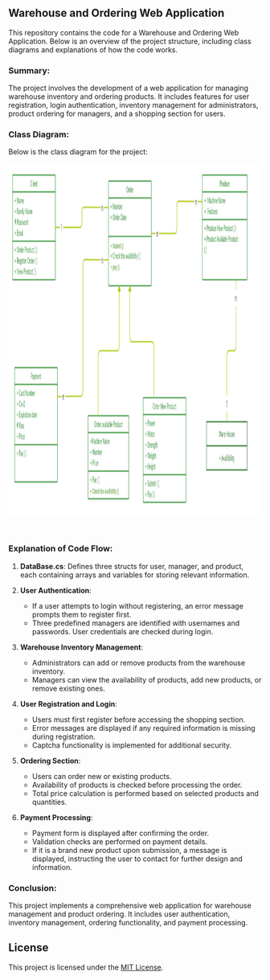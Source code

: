 ## **Warehouse and Ordering Web Application**

This repository contains the code for a Warehouse and Ordering Web Application. Below is an overview of the project structure, including class diagrams and explanations of how the code works.

### **Summary:**

The project involves the development of a web application for managing warehouse inventory and ordering products. It includes features for user registration, login authentication, inventory management for administrators, product ordering for managers, and a shopping section for users.

### **Class Diagram:**

Below is the class diagram for the project:

<div style= "align-items: center; float: left;">  
    <img src="Class-Diagram.jpg" alt="Class Diagram" width="900" height="700" style="float: left;"/> &nbsp; &nbsp; 
    </div> &nbsp; &nbsp;

### **Explanation of Code Flow:**

1. **DataBase.cs**: Defines three structs for user, manager, and product, each containing arrays and variables for storing relevant information.

2. **User Authentication**:
   - If a user attempts to login without registering, an error message prompts them to register first.
   - Three predefined managers are identified with usernames and passwords. User credentials are checked during login.

3. **Warehouse Inventory Management**:
   - Administrators can add or remove products from the warehouse inventory.
   - Managers can view the availability of products, add new products, or remove existing ones.

4. **User Registration and Login**:
   - Users must first register before accessing the shopping section.
   - Error messages are displayed if any required information is missing during registration.
   - Captcha functionality is implemented for additional security.

5. **Ordering Section**:
   - Users can order new or existing products.
   - Availability of products is checked before processing the order.
   - Total price calculation is performed based on selected products and quantities.

6. **Payment Processing**:
   - Payment form is displayed after confirming the order.
   - Validation checks are performed on payment details.
   - If it is a brand new product upon submission, a message is displayed, instructing the user to contact for further design and information.

### **Conclusion:**

This project implements a comprehensive web application for warehouse management and product ordering. It includes user authentication, inventory management, ordering functionality, and payment processing. 

## License

This project is licensed under the [MIT License](LICENSE).
